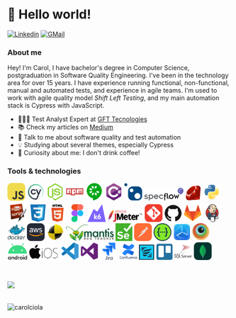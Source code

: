 # 👋 Hello world!

<p align="left">
<a href="https://www.linkedin.com/in/carol-ciola"><img height="22em" alt="Linkedin" src="https://img.shields.io/badge/-LinkedIn-blue?style=for-the-badge&logo=Linkedin&logoColor=white"></a>

<a href="mailto:carol.ciola@gmail.com">
<img height="22em" alt="GMail" src="https://img.shields.io/badge/Gmail-D14836?style=for-the-badge&logo=gmail&logoColor=white"/>
</a>
</p>

### About me
Hey! I'm Carol, I have bachelor's degree in Computer Science, postgraduation in Software Quality Engineering. I've been in the technology area for over 15 years. I have experience running functional, non-functional, manual and automated tests, and experience in agile teams. I'm used to work with agile quality model *Shift Left Testing*, and my main automation stack is Cypress with JavaScript.

<!--
Hey! Sou Carol, bacharel em Ciência da Computação, pós-graduada em Engenharia da Qualidade de Software. Estou na área de tecnologia há mais de 15 anos. Tenho experiência em execução de testes funcionais e não funcionais, manuais e automatizados, e vivência em times ágeis. Estou habituada a trabalhar com o modelo de qualidade ágil (*Shift Left Testing*), e minha stack de automação principal é o Cypress com Javascript.
-->

* 👩🏻‍💻 Test Analyst Expert at <a href="https://www.gft.com/br/pt"> GFT Tecnologies</a></br>
* 📚 Check my articles on <a href="https://carolciola.medium.com/">Medium</a></br>
* 💬 Talk to me about software quality and test automation</br>
* 💡 Studying about several themes, especially Cypress</br>
* 🤭 Curiosity about me: I don't drink coffee!

### Tools & technologies
<p>
<img height="40em" alt="JavaScript" src="https://github.com/cciola/images/blob/main/JavaScript.svg"/>
<img height="40em" alt="Cypress" src="https://github.com/cciola/images/blob/main/Cypress.jpeg"/>
<img height="40em" alt="NodeJS" src="https://github.com/cciola/images/blob/main/nodejs.svg"/>
<img height="40em" alt="NPM" src="https://github.com/cciola/images/blob/main/npm.svg"/>
<img height="40em" alt="Cucumber"  src="https://github.com/cciola/images/blob/main/cucumber.svg"/>
<img height="40em" alt="CSharp" src="https://github.com/cciola/images/blob/main/csharp.svg"/>
<img height="40em" alt="NuGet" src="https://github.com/cciola/images/blob/main/nuget.png"/>
<img height="30em" alt="Specflow" src="https://github.com/cciola/images/blob/main/specflow.png"/> 
<img height="35em" alt="Ruby"  src="https://github.com/devicons/devicon/blob/master/icons/ruby/ruby-original.svg"/>
<img height="40em" alt="Python" src="https://github.com/cciola/images/blob/main/Python.svg"/>
<img height="45em" alt="Sikuli" src="https://github.com/cciola/images/blob/main/Sikuli.png"/>
<img height="40em" alt="CSS" src="https://github.com/devicons/devicon/blob/master/icons/css3/css3-original.svg"/>
<img height="40em" alt="HTML" src="https://github.com/cciola/images/blob/main/HTML.svg"/>
<img height="40em" alt="Figma" src="https://github.com/cciola/images/blob/main/Figma.svg"/>
<img height="40em" alt="K6" src="https://github.com/cciola/images/blob/main/K6.svg"/>
<img height="27em" alt="JMeter" src="https://github.com/cciola/images/blob/main/JMeter.png"/>
<img height="40em" alt="Git" src="https://github.com/cciola/images/blob/main/Git.svg"/>
<img height="40em" alt="GitHub" src="https://github.com/cciola/images/blob/main/Github.svg"/>
<img height="40em" alt="GitLab" src="https://github.com/cciola/images/blob/main/GitLab.svg"/>
<img height="40em" alt="Jenkins" src="https://github.com/devicons/devicon/blob/master/icons/jenkins/jenkins-original.svg"/>
<img height="40em" alt="Docker" src="https://github.com/cciola/images/blob/main/Docker.svg"/>
<img height="40em" alt="AWS" src="https://github.com/cciola/images/blob/main/AWS.svg"/>
<img height="40em" alt="TestLink" src="https://github.com/cciola/images/blob/main/Testlink.png"/> 
<img height="37em" alt="Mantis" src="https://github.com/cciola/images/blob/main/Mantis.png"/> 
<img height="40em" alt="Selenium" src="https://github.com/cciola/images/blob/main/Selenium.png"/>
<img height="40em" alt="Postman" src="https://github.com/cciola/images/blob/main/Postman.svg"/>
<img height="40em" alt="Swagger" src="https://github.com/cciola/images/blob/main/Swagger.png"/>
<img height="40em" alt="Testflight" src="https://github.com/cciola/images/blob/main/Testflight.png"/>
<img height="40em" alt="Browserstack" src="https://github.com/cciola/images/blob/main/Browserstack.png"/>
<img height="40em" alt="Android" src="https://github.com/cciola/images/blob/main/Android.jpg"/>
<img height="35em" alt="iOS" src="https://github.com/cciola/images/blob/main/iOS.jpg"/>
<img height="40em" alt="VSCode" src="https://github.com/cciola/images/blob/main/VSCode.svg"/>
<img height="40em" alt="Visual Studio" src="https://github.com/cciola/images/blob/main/VisualStudio.svg"/>
<img height="40em" alt="Jira" src="https://github.com/cciola/images/blob/main/Jira.svg"/>
<img height="40em" alt="Confluence" src="https://github.com/cciola/images/blob/main/Confluence.svg"/>
<img height="35em" alt="Zephyr" src="https://github.com/cciola/images/blob/main/Zephyr.png"/> 
<img height="37em" alt="Trello" src="https://github.com/cciola/images/blob/main/Trello.svg"/>
<img height="40em" alt="SQL Server" src="https://github.com/cciola/images/blob/main/SQL.svg"/>
<img height="40em" alt="MongoDB" src="https://github.com/cciola/images/blob/main/MongoDB.svg"/>

<br><p>

<!--
https://github.com/anuraghazra/github-readme-stats/blob/master/themes/README.md
-->

<div>
  <img height="180em" src="https://github-readme-stats.vercel.app/api?username=cciola&show_icons=true&theme=jolly&include_all_commits=true&count_private=true"/>
</div>

<br>
<p align="left">
<img src="https://komarev.com/ghpvc/?username=cciola&label=Profile%20views&color=0e75b6&style=flat" alt="carolciola" /> </p> 
